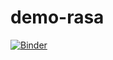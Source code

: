 # demo-rasa
[![Binder](https://mybinder.org/badge_logo.svg)](https://mybinder.org/v2/gh/AneNegreiros/demo-rasa/HEAD)
